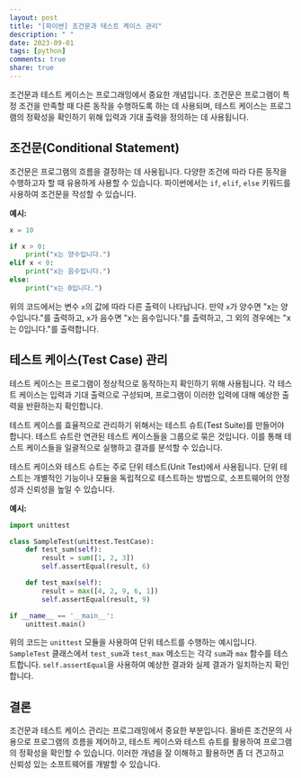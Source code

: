 ```yaml
---
layout: post
title: "[파이썬] 조건문과 테스트 케이스 관리"
description: " "
date: 2023-09-01
tags: [python]
comments: true
share: true
---
```


조건문과 테스트 케이스는 프로그래밍에서 중요한 개념입니다. 조건문은 프로그램이 특정 조건을 만족할 때 다른 동작을 수행하도록 하는 데 사용되며, 테스트 케이스는 프로그램의 정확성을 확인하기 위해 입력과 기대 출력을 정의하는 데 사용됩니다.

## 조건문(Conditional Statement)

조건문은 프로그램의 흐름을 결정하는 데 사용됩니다. 다양한 조건에 따라 다른 동작을 수행하고자 할 때 유용하게 사용할 수 있습니다. 파이썬에서는 `if`, `elif`, `else` 키워드를 사용하여 조건문을 작성할 수 있습니다.

**예시:**

```python
x = 10

if x > 0:
    print("x는 양수입니다.")
elif x < 0:
    print("x는 음수입니다.")
else:
    print("x는 0입니다.")
```

위의 코드에서는 변수 `x`의 값에 따라 다른 출력이 나타납니다. 만약 `x`가 양수면 "x는 양수입니다."를 출력하고, `x`가 음수면 "x는 음수입니다."를 출력하고, 그 외의 경우에는 "x는 0입니다."를 출력합니다.

## 테스트 케이스(Test Case) 관리

테스트 케이스는 프로그램이 정상적으로 동작하는지 확인하기 위해 사용됩니다. 각 테스트 케이스는 입력과 기대 출력으로 구성되며, 프로그램이 이러한 입력에 대해 예상한 출력을 반환하는지 확인합니다.

테스트 케이스를 효율적으로 관리하기 위해서는 테스트 슈트(Test Suite)를 만들어야 합니다. 테스트 슈트란 연관된 테스트 케이스들을 그룹으로 묶은 것입니다. 이를 통해 테스트 케이스들을 일괄적으로 실행하고 결과를 분석할 수 있습니다.

테스트 케이스와 테스트 슈트는 주로 단위 테스트(Unit Test)에서 사용됩니다. 단위 테스트는 개별적인 기능이나 모듈을 독립적으로 테스트하는 방법으로, 소프트웨어의 안정성과 신뢰성을 높일 수 있습니다.

**예시:**

```python
import unittest

class SampleTest(unittest.TestCase):
    def test_sum(self):
        result = sum([1, 2, 3])
        self.assertEqual(result, 6)

    def test_max(self):
        result = max([4, 2, 9, 6, 1])
        self.assertEqual(result, 9)

if __name__ == '__main__':
    unittest.main()
```

위의 코드는 `unittest` 모듈을 사용하여 단위 테스트를 수행하는 예시입니다. `SampleTest` 클래스에서 `test_sum`과 `test_max` 메소드는 각각 `sum`과 `max` 함수를 테스트합니다. `self.assertEqual`을 사용하여 예상한 결과와 실제 결과가 일치하는지 확인합니다.

## 결론

조건문과 테스트 케이스 관리는 프로그래밍에서 중요한 부분입니다. 올바른 조건문의 사용으로 프로그램의 흐름을 제어하고, 테스트 케이스와 테스트 슈트를 활용하여 프로그램의 정확성을 확인할 수 있습니다. 이러한 개념을 잘 이해하고 활용하면 좀 더 견고하고 신뢰성 있는 소프트웨어를 개발할 수 있습니다.